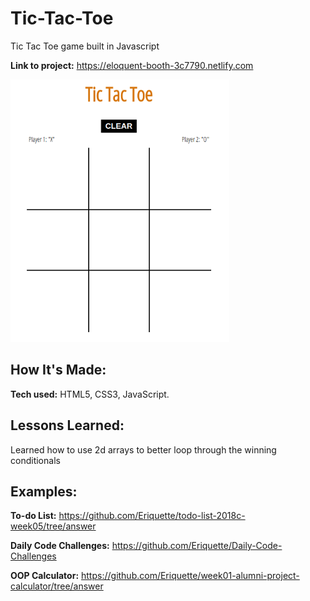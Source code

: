 # Tic-Tac-Toe
Tic Tac Toe game built in Javascript

**Link to project:** https://eloquent-booth-3c7790.netlify.com

![alt tag](screen.png)

## How It's Made:

**Tech used:** HTML5, CSS3, JavaScript.

## Lessons Learned:
Learned how to use 2d arrays to better loop through the winning conditionals

## Examples:

**To-do List:** https://github.com/Eriquette/todo-list-2018c-week05/tree/answer

**Daily Code Challenges:** https://github.com/Eriquette/Daily-Code-Challenges

**OOP Calculator:** https://github.com/Eriquette/week01-alumni-project-calculator/tree/answer
